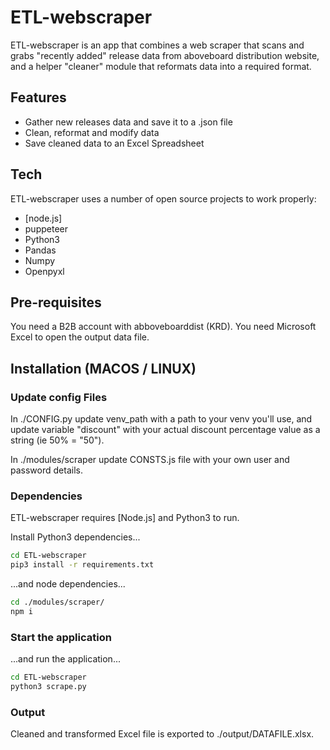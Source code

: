 # ETL-webscraper

ETL-webscraper is an app that combines a web scraper that scans and grabs "recently added" release data from aboveboard distribution website, and a helper "cleaner" module that reformats data into a required format.

## Features

- Gather new releases data and save it to a .json file
- Clean, reformat and modify data
- Save cleaned data to an Excel Spreadsheet

## Tech

ETL-webscraper uses a number of open source projects to work properly:

- [node.js]
- puppeteer
- Python3
- Pandas
- Numpy
- Openpyxl

## Pre-requisites

You need a B2B account with abboveboarddist (KRD).
You need Microsoft Excel to open the output data file.

## Installation (MACOS / LINUX)

### Update config Files

In ./CONFIG.py update venv_path with a path to your venv you'll use, and update variable "discount" with your actual discount percentage value as a string (ie 50% = "50").

In ./modules/scraper update CONSTS.js file with your own user and password details.

### Dependencies

ETL-webscraper requires [Node.js] and Python3 to run.

Install Python3 dependencies...

```sh
cd ETL-webscraper
pip3 install -r requirements.txt
```

...and node dependencies...

```sh
cd ./modules/scraper/
npm i
```

### Start the application

...and run the application...

```sh
cd ETL-webscraper
python3 scrape.py
```

### Output

Cleaned and transformed Excel file is exported to ./output/DATAFILE.xlsx.
